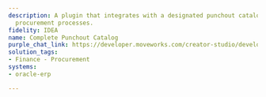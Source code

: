 ```yaml
---
description: A plugin that integrates with a designated punchout catalog for a seamless
  procurement processes.
fidelity: IDEA
name: Complete Punchout Catalog
purple_chat_link: https://developer.moveworks.com/creator-studio/developer-tools/purple-chat?purple_chat_v1=%7B%22settings%22%3A%7B%22colorStyle%22%3A%22LIGHT%22%2C%22startTime%22%3A%2211%3A43+AM%22%2C%22defaultPerson%22%3A%22GWEN%22%2C%22editable%22%3Atrue%2C%22botName%22%3A%22%22%2C%22botImageUrl%22%3A%22%22%7D%2C%22messages%22%3A%5B%7B%22from%22%3A%22USER%22%2C%22text%22%3A%22I+need+to+purchase+2+packs+of+printer+paper%2C+3+packs+of+pens%2C+and+5+packs+of+sticky+notes.%22%7D%2C%7B%22from%22%3A%22BOT%22%2C%22text%22%3A%22I%27ll+fetch+these+items+from+the+punchout+catalog.%22%7D%2C%7B%22from%22%3A%22ANNOTATION%22%2C%22text%22%3A%22Fetches+items+from+the+punchout+catalog.%22%7D%2C%7B%22from%22%3A%22BOT%22%2C%22text%22%3A%22Please+confirm+the+following+items%3A%22%2C%22cards%22%3A%5B%7B%22title%22%3A%22Items+to+Purchase%22%2C%22text%22%3A%22%3Cb%3EPrinter+Paper%3A%3C%2Fb%3E+2+packs%2C+A4%2C+500+sheets%3Cbr%3E%3Cb%3EPens%3A%3C%2Fb%3E+3+packs%2C+blue+ink%2C+pack+of+10%3Cbr%3E%3Cb%3ESticky+Notes%3A%3C%2Fb%3E+5+packs%2C+yellow%2C+100+sheets%3Cbr%3E%22%2C%22buttons%22%3A%5B%7B%22style%22%3A%22PRIMARY%22%2C%22text%22%3A%22Confirm+Purchase%22%7D%2C%7B%22text%22%3A%22Edit+Items%22%7D%2C%7B%22text%22%3A%22Cancel%22%7D%5D%7D%5D%7D%2C%7B%22from%22%3A%22BOT%22%2C%22text%22%3A%22Purchase+requisition+created+in+Oracle+Fusion+ERP.%22%2C%22cards%22%3A%5B%7B%22buttons%22%3A%5B%7B%22style%22%3A%22PRIMARY%22%2C%22text%22%3A%22View+in+Oracle+Fusion+ERP%22%7D%5D%7D%5D%7D%5D%7D
solution_tags:
- Finance - Procurement
systems:
- oracle-erp

---
```

